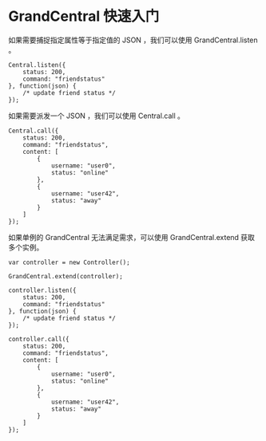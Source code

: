 
# GrandCentral 快速入门

如果需要捕捉指定属性等于指定值的 JSON ，我们可以使用 GrandCentral.listen 。

	Central.listen({
		status: 200,
		command: "friendstatus"
	}, function(json) {
		/* update friend status */
	});

如果需要派发一个 JSON ，我们可以使用 Central.call 。

	Central.call({
		status: 200,
		command: "friendstatus",
		content: [
			{
				username: "user0",
				status: "online"
			},
			{
				username: "user42",
				status: "away"
			}
		]
	});

如果单例的 GrandCentral 无法满足需求，可以使用 GrandCentral.extend 获取多个实例。

	var controller = new Controller();
	
	GrandCentral.extend(controller);
	
	controller.listen({
		status: 200,
		command: "friendstatus"
	}, function(json) {
		/* update friend status */
	});
	
	controller.call({
		status: 200,
		command: "friendstatus",
		content: [
			{
				username: "user0",
				status: "online"
			},
			{
				username: "user42",
				status: "away"
			}
		]
	});